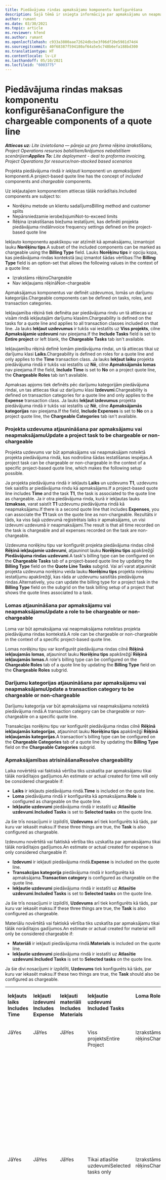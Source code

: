 ```yaml
---
title: Piedāvājuma rindas apmaksājamo komponentu konfigurēšana
description: Šajā tēmā ir sniegta informācija par apmaksājamu un neapmaksājamu komponentu iestatīšanu projekta piedāvājuma rindā.
author: rumant
ms.date: 03/30/2021
ms.topic: article
ms.reviewer: kfend
ms.author: rumant
ms.openlocfilehash: c933a3800aae72624dbcbe3f06df20e5981d74d4
ms.sourcegitcommit: 40f68387f594180af64a5e5c748b6efa188bd300
ms.translationtype: HT
ms.contentlocale: lv-LV
ms.lasthandoff: 05/10/2021
ms.locfileid: "6003775"
---
```

# <a name="configure-the-chargeable-components-of-a-quote-line"></a><span data-ttu-id="dc62b-103">Piedāvājuma rindas maksas komponentu konfigurēšana</span><span class="sxs-lookup"><span data-stu-id="dc62b-103">Configure the chargeable components of a quote line</span></span> 

<span data-ttu-id="dc62b-104">_**Attiecas uz:** Lite izvietošana — pāreja uz pro forma rēķina izrakstīšanu, Project Operations resursos balstītiem/krājumos nebalstītiem scenārijiem_</span><span class="sxs-lookup"><span data-stu-id="dc62b-104">_**Applies To:** Lite deployment - deal to proforma invoicing, Project Operations for resource/non-stocked based scenarios_</span></span>

<span data-ttu-id="dc62b-105">Projekta piedāvājuma rindā ir *iekļauti* komponenti un *apmaksājami* komponenti.</span><span class="sxs-lookup"><span data-stu-id="dc62b-105">A project-based quote line has the concept of *included* components and *chargeable* components.</span></span>

<span data-ttu-id="dc62b-106">Uz iekļautajiem komponentiem attiecas tālāk norādītais.</span><span class="sxs-lookup"><span data-stu-id="dc62b-106">Included components are subject to:</span></span>

  - <span data-ttu-id="dc62b-107">Norēķinu metode un klientu sadalījums</span><span class="sxs-lookup"><span data-stu-id="dc62b-107">Billing method and customer splits</span></span>
  - <span data-ttu-id="dc62b-108">Nepārsniedzamie ierobežojumi</span><span class="sxs-lookup"><span data-stu-id="dc62b-108">Not-to-exceed limits</span></span> 
  - <span data-ttu-id="dc62b-109">Rēķina izrakstīšanas biežuma iestatījumi, kas definēti projekta piedāvājuma rindā</span><span class="sxs-lookup"><span data-stu-id="dc62b-109">Invoice frequency settings defined on the project-based quote line</span></span>

<span data-ttu-id="dc62b-110">Iekļauto komponentu apakškopu var atzīmēt kā apmaksājamu, izmantojot lauku **Norēķinu tips**.</span><span class="sxs-lookup"><span data-stu-id="dc62b-110">A subset of the included components can be marked as chargeable using the **Billing Type** field.</span></span> <span data-ttu-id="dc62b-111">Lauks **Norēķinu tips** ir opciju kopa, kas piedāvājuma rindas kontekstā ļauj izmantot šādas vērtības:</span><span class="sxs-lookup"><span data-stu-id="dc62b-111">The **Billing Type** field is an option-set that allows the following values in the context of a quote line:</span></span>

  - <span data-ttu-id="dc62b-112">Izrakstāms rēķins</span><span class="sxs-lookup"><span data-stu-id="dc62b-112">Chargeable</span></span>
  - <span data-ttu-id="dc62b-113">Nav iekļaujams rēķinā</span><span class="sxs-lookup"><span data-stu-id="dc62b-113">Non-chargeable</span></span>

<span data-ttu-id="dc62b-114">Apmaksājamus komponentus var definēt uzdevumos, lomās un darījumu kategorijās.</span><span class="sxs-lookup"><span data-stu-id="dc62b-114">Chargeable components can be defined on tasks, roles, and transaction categories.</span></span>

<span data-ttu-id="dc62b-115">Iekļaujamība rēķinā tiek definēta par piedāvājuma rindu un tā attiecas uz visām rindā iekļautajām darījumu klasēm.</span><span class="sxs-lookup"><span data-stu-id="dc62b-115">Chargeability is defined on the tasks for a quote line and applies to all transaction classes included on that line.</span></span> <span data-ttu-id="dc62b-116">Ja lauks **Iekļaut uzdevumus** ir tukšs vai iestatīts uz **Viss projekts**, cilne **Apmaksājamie uzdevumi** nav pieejama.</span><span class="sxs-lookup"><span data-stu-id="dc62b-116">If the **Include Tasks** field is set to **Entire project** or left blank, the **Chargeable Tasks** tab isn't available.</span></span>

<span data-ttu-id="dc62b-117">Iekļaujamību rēķinā definē lomām piedāvājuma rindai, un tā attiecas tikai uz darījumu klasi **Laiks**.</span><span class="sxs-lookup"><span data-stu-id="dc62b-117">Chargeability is defined on roles for a quote line and only applies to the **Time** transaction class.</span></span> <span data-ttu-id="dc62b-118">Ja lauks **Iekļaut laiku** projekta piedāvājuma rindā ir tukšs vai iestatīts uz **Nē**, cilne **Apmaksājamās lomas** nav pieejama.</span><span class="sxs-lookup"><span data-stu-id="dc62b-118">If the field, **Include Time** is set to **No** on a project quote line, the **Chargeable Roles** tab isn't available.</span></span>

<span data-ttu-id="dc62b-119">Apmaksas apjoms tiek definēts pēc darījumu kategorijām piedāvājuma rindai, un tas attiecas tikai uz darījumu klasi **Izdevumi**.</span><span class="sxs-lookup"><span data-stu-id="dc62b-119">Chargeability is defined on transaction categories for a  quote line and only applies to the **Expense** transaction class.</span></span> <span data-ttu-id="dc62b-120">Ja lauks **Iekļaut izdevumus** projekta piedāvājuma rindā ir tukšs vai iestatīts uz **Nē**, cilne **Apmaksājamās kategorijas** nav pieejama.</span><span class="sxs-lookup"><span data-stu-id="dc62b-120">If the field, **Include Expenses** is set to **No** on a project quote line, the **Chargeable Categories** tab isn't available.</span></span>

### <a name="update-a-project-task-to-be-chargeable-or-non-chargeable"></a><span data-ttu-id="dc62b-121">Projekta uzdevuma atjaunināšana par apmaksājamu vai neapmaksājamu</span><span class="sxs-lookup"><span data-stu-id="dc62b-121">Update a project task to be chargeable or non-chargeable</span></span>

<span data-ttu-id="dc62b-122">Projekta uzdevums var būt apmaksājams vai neapmaksājam noteiktā projekta piedāvājuma rindā, kas nodrošina šādas iestatīšanas iespējas.</span><span class="sxs-lookup"><span data-stu-id="dc62b-122">A project task can be chargeable or non-chargeable in the context of a specific project-based quote line, which makes the following setup possible.</span></span>

<span data-ttu-id="dc62b-123">Ja projekta piedāvājuma rindā ir iekļauts **Laiks** un uzdevums **T1**, uzdevums tiek saistīts ar piedāvājuma rindu kā apmaksājams.</span><span class="sxs-lookup"><span data-stu-id="dc62b-123">If a project-based quote line includes **Time** and the task **T1**, the task is associated to the quote line as chargeable.</span></span> <span data-ttu-id="dc62b-124">Ja ir otra piedāvājuma rinda, kurā ir iekļautas lauks **Izmaksas**, varat saistīt **T1** uzdevumu piedāvājuma rindā kā neapmaksājamu.</span><span class="sxs-lookup"><span data-stu-id="dc62b-124">If there is a second quote line that includes **Expenses**, you can associate the **T1** task on the quote line as non-chargeable.</span></span> <span data-ttu-id="dc62b-125">Rezultāts ir tāds, ka viss šajā uzdevumā reģistrētais laiks ir apmaksājams, un visi izdevumi uzdevumā ir neapmaksājami.</span><span class="sxs-lookup"><span data-stu-id="dc62b-125">The result is that all time recorded on the task is chargeable and all expenses recorded on the task are non-chargeable.</span></span>

<span data-ttu-id="dc62b-126">Uzdevuma norēķinu tipu var konfigurēt projekta piedāvājuma rindas cilnē **Rēķinā iekļaujamie uzdevumi**, atjauninot lauku **Norēķinu tips** apakšrežģī **Piedāvājuma rindas uzdevumi**.</span><span class="sxs-lookup"><span data-stu-id="dc62b-126">A task's billing type can be configured on the **Chargeable Tasks** tab of a project-based quote line by updating the **Billing Type** field on the **Quote Line Tasks** subgrid.</span></span> <span data-ttu-id="dc62b-127">Vai arī varat atjaunināt projekta uzdevuma norēķinu veida lauku **Norēķinu tips** projekta norēķinu iestatījumu apakšrežģī, kas rāda ar uzdevumu saistītās piedāvājuma rindas.</span><span class="sxs-lookup"><span data-stu-id="dc62b-127">Alternatively, you can update the billing type for a project task in the **Billing Type** field on the subgrid on the task billing setup of a project that shows the quote lines associated to a task.</span></span>

### <a name="update-a-role-to-be-chargeable-or-non-chargeable"></a><span data-ttu-id="dc62b-128">Lomas atjaunināšana par apmaksājamu vai neapmaksājamu</span><span class="sxs-lookup"><span data-stu-id="dc62b-128">Update a role to be chargeable or non-chargeable</span></span>

<span data-ttu-id="dc62b-129">Loma var būt apmaksājama vai neapmaksājama noteiktas projekta piedāvājuma rindas kontekstā.</span><span class="sxs-lookup"><span data-stu-id="dc62b-129">A role can be chargeable or non-chargeable in the context of a specific project-based quote line.</span></span>

<span data-ttu-id="dc62b-130">Lomas norēķinu tipu var konfigurēt piedāvājuma rindas cilnē **Rēķinā iekļaujamās lomas**, atjauninot lauku **Norēķinu tips** apakšrežģī **Rēķinā iekļaujamās lomas**.</span><span class="sxs-lookup"><span data-stu-id="dc62b-130">A role's billing type can be configured on the **Chargeable Roles** tab of a quote line by updating the **Billing Type** field on the **Chargeable Roles** subgrid.</span></span>

### <a name="update-a-transaction-category-to-be-chargeable-or-non-chargeable"></a><span data-ttu-id="dc62b-131">Darījumu kategorijas atjaunināšana par apmaksājamu vai neapmaksājamu</span><span class="sxs-lookup"><span data-stu-id="dc62b-131">Update a transaction category to be chargeable or non-chargeable</span></span>

<span data-ttu-id="dc62b-132">Darījumu kategorija var būt apmaksājama vai neapmaksājama noteiktā piedāvājuma rindā.</span><span class="sxs-lookup"><span data-stu-id="dc62b-132">A transaction category can be chargeable or non-chargeable on a specific quote line.</span></span>

<span data-ttu-id="dc62b-133">Transakcijas norēķinu tipu var konfigurēt piedāvājuma rindas cilnē **Rēķinā iekļaujamās kategorijas**, atjauninot lauku **Norēķinu tips** apakšrežģī **Rēķinā iekļaujamās kategorijas**.</span><span class="sxs-lookup"><span data-stu-id="dc62b-133">A transaction's billing type can be configured on the **Chargeable Categories** tab of a quote line by updating the **Billing Type** field on the **Chargeable Categories** subgrid.</span></span>

### <a name="resolve-chargeability"></a><span data-ttu-id="dc62b-134">Apmaksājamības atrisināšana</span><span class="sxs-lookup"><span data-stu-id="dc62b-134">Resolve chargeability</span></span>
<span data-ttu-id="dc62b-135">Laika novērtētā vai faktiskā vērtība tiks uzskatīta par apmaksājamu tikai tālāk norādītajos gadījumos.</span><span class="sxs-lookup"><span data-stu-id="dc62b-135">An estimate or actual created for time will only be considered chargeable if:</span></span>

   - <span data-ttu-id="dc62b-136">**Laiks** ir iekļauts piedāvājuma rindā.</span><span class="sxs-lookup"><span data-stu-id="dc62b-136">**Time** is included on the quote line.</span></span>
   - <span data-ttu-id="dc62b-137">**Loma** piedāvājuma rindā ir konfigurēta kā apmaksājama.</span><span class="sxs-lookup"><span data-stu-id="dc62b-137">**Role** is configured as chargeable on the quote line.</span></span>
   - <span data-ttu-id="dc62b-138">**Iekļautie uzdevumi** piedāvājuma rindā ir iestatīti uz **Atlasītie uzdevumi**.</span><span class="sxs-lookup"><span data-stu-id="dc62b-138">**Included Tasks** is set to **Selected tasks** on the quote line.</span></span> 

<span data-ttu-id="dc62b-139">Ja šie trīs nosacījumi ir izpildīti, **Uzdevums** arī tiek konfigurēts kā tāds, par kuru var iekasēt maksu.</span><span class="sxs-lookup"><span data-stu-id="dc62b-139">If these three things are true, the **Task** is also configured as chargeable.</span></span> 

<span data-ttu-id="dc62b-140">Izdevumu novērtētā vai faktiskā vērtība tiks uzskatīta par apmaksājamu tikai tālāk norādītajos gadījumos.</span><span class="sxs-lookup"><span data-stu-id="dc62b-140">An estimate or actual created for expense is only considered chargeable if:</span></span> 

   - <span data-ttu-id="dc62b-141">**Izdevumi** ir iekļauti piedāvājuma rindā.</span><span class="sxs-lookup"><span data-stu-id="dc62b-141">**Expense** is included on the quote line.</span></span>
   - <span data-ttu-id="dc62b-142">**Transakcijas kategorija** piedāvājuma rindā ir konfigurēta kā apmaksājama.</span><span class="sxs-lookup"><span data-stu-id="dc62b-142">**Transaction category** is configured as chargeable on the quote line.</span></span>
   - <span data-ttu-id="dc62b-143">**Iekļautie uzdevumi** piedāvājuma rindā ir iestatīti uz **Atlasītie uzdevumi**.</span><span class="sxs-lookup"><span data-stu-id="dc62b-143">**Included Tasks** is set to **Selected tasks** on the quote line.</span></span>

<span data-ttu-id="dc62b-144">Ja šie trīs nosacījumi ir izpildīti, **Uzdevums** arī tiek konfigurēts kā tāds, par kuru var iekasēt maksu.</span><span class="sxs-lookup"><span data-stu-id="dc62b-144">If these three things are true, the **Task** is also configured as chargeable.</span></span> 

<span data-ttu-id="dc62b-145">Materiālu novērtētā vai faktiskā vērtība tiks uzskatīta par apmaksājamu tikai tālāk norādītajos gadījumos.</span><span class="sxs-lookup"><span data-stu-id="dc62b-145">An estimate or actual created for material will only be considered chargeable if:</span></span>

   - <span data-ttu-id="dc62b-146">**Materiāli** ir iekļauti piedāvājuma rindā.</span><span class="sxs-lookup"><span data-stu-id="dc62b-146">**Materials** is included on the quote line.</span></span>
   - <span data-ttu-id="dc62b-147">**Iekļautie uzdevumi** piedāvājuma rindā ir iestatīti uz **Atlasītie uzdevumi**.</span><span class="sxs-lookup"><span data-stu-id="dc62b-147">**Included Tasks** is set to **Selected tasks** on the quote line.</span></span>

<span data-ttu-id="dc62b-148">Ja šie divi nosacījumi ir izpildīti, **Uzdevums** tiek konfigurēts kā tāds, par kuru var iekasēt maksu.</span><span class="sxs-lookup"><span data-stu-id="dc62b-148">If these two things are true, the **Task** should also be configured as chargeable.</span></span> 


<table border="0" cellspacing="0" cellpadding="0">
    <tbody>
        <tr>
            <td width="70" valign="top">
                <p><span data-ttu-id="dc62b-149">
                    <strong>Iekļauts laiks</strong>
                </span><span class="sxs-lookup"><span data-stu-id="dc62b-149">
                    <strong>Includes Time</strong>
                </span></span></p>
            </td>
            <td width="78" valign="top">
                <p><span data-ttu-id="dc62b-150">
                    <strong>Iekļauti izdevumi</strong>
                    <strong></strong>
                </span><span class="sxs-lookup"><span data-stu-id="dc62b-150">
                    <strong>Includes Expense</strong>
                    <strong></strong>
                </span></span></p>
            </td>
            <td width="63" valign="top">
                <p><span data-ttu-id="dc62b-151">
                    <strong>Iekļauti materiāli</strong>
                    <strong></strong>
                </span><span class="sxs-lookup"><span data-stu-id="dc62b-151">
                    <strong>Includes Materials</strong>
                    <strong></strong>
                </span></span></p>
            </td>
            <td width="75" valign="top">
                <p><span data-ttu-id="dc62b-152">
                    <strong>Iekļautie uzdevumi</strong>
                    <strong></strong>
                </span><span class="sxs-lookup"><span data-stu-id="dc62b-152">
                    <strong>Included Tasks</strong>
                    <strong></strong>
                </span></span></p>
            </td>
            <td width="65" valign="top">
                <p><span data-ttu-id="dc62b-153">
                    <strong>Loma</strong>
                    <strong></strong>
                </span><span class="sxs-lookup"><span data-stu-id="dc62b-153">
                    <strong>Role</strong>
                    <strong></strong>
                </span></span></p>
            </td>
            <td width="70" valign="top">
                <p><span data-ttu-id="dc62b-154">
                    <strong>Kategorija</strong>
                    <strong></strong>
                </span><span class="sxs-lookup"><span data-stu-id="dc62b-154">
                    <strong>Category</strong>
                    <strong></strong>
                </span></span></p>
            </td>
            <td width="65" valign="top">
                <p><span data-ttu-id="dc62b-155">
                    <strong>Uzdevums</strong>
                    <strong></strong>
                </span><span class="sxs-lookup"><span data-stu-id="dc62b-155">
                    <strong>Task</strong>
                    <strong></strong>
                </span></span></p>
            </td>
            <td width="350" valign="top">
                <p><span data-ttu-id="dc62b-156">
                    <strong>Iekasēšanas ietekme</strong>
                </span><span class="sxs-lookup"><span data-stu-id="dc62b-156">
                    <strong>Chargeability impact</strong>
                </span></span></p>
            </td>
        </tr>
        <tr>
            <td width="70" valign="top">
                <p>
<span data-ttu-id="dc62b-157">Jā</span><span class="sxs-lookup"><span data-stu-id="dc62b-157">Yes</span></span> </p>
            </td>
            <td width="78" valign="top">
                <p>
<span data-ttu-id="dc62b-158">Jā</span><span class="sxs-lookup"><span data-stu-id="dc62b-158">Yes</span></span> </p>
            </td>
            <td width="63" valign="top">
                <p>
<span data-ttu-id="dc62b-159">Jā</span><span class="sxs-lookup"><span data-stu-id="dc62b-159">Yes</span></span> </p>
            </td>
            <td width="75" valign="top">
                <p>
<span data-ttu-id="dc62b-160">Viss projekts</span><span class="sxs-lookup"><span data-stu-id="dc62b-160">Entire Project</span></span> </p>
            </td>
            <td width="65" valign="top">
                <p>
<span data-ttu-id="dc62b-161">Izrakstāms rēķins</span><span class="sxs-lookup"><span data-stu-id="dc62b-161">Chargeable</span></span> </p>
            </td>
            <td width="70" valign="top">
                <p>
<span data-ttu-id="dc62b-162">Izrakstāms rēķins</span><span class="sxs-lookup"><span data-stu-id="dc62b-162">Chargeable</span></span> </p>
            </td>
            <td width="65" valign="top">
                <p>
<span data-ttu-id="dc62b-163">Nevar iestatīt</span><span class="sxs-lookup"><span data-stu-id="dc62b-163">Cannot be set</span></span> </p>
            </td>
            <td width="350" valign="top">
                <p>
<span data-ttu-id="dc62b-164">Norēķini par laika faktiskajiem datiem: Apmaksājams</span><span class="sxs-lookup"><span data-stu-id="dc62b-164">Billing on a time actual: Chargeable</span></span> </p>
                <p>
<span data-ttu-id="dc62b-165">Norēķinu veids par izdevumu faktiskajiem datiem: Apmaksājams</span><span class="sxs-lookup"><span data-stu-id="dc62b-165">Billing type on expense actual: Chargeable</span></span> </p>
                <p>
<span data-ttu-id="dc62b-166">Rēķina tips faktiskajām materiālu vērtībām: iekasējams</span><span class="sxs-lookup"><span data-stu-id="dc62b-166">Billing type on material actual: Chargeable</span></span> </p>
            </td>
        </tr>
        <tr>
            <td width="70" valign="top">
                <p>
<span data-ttu-id="dc62b-167">Jā</span><span class="sxs-lookup"><span data-stu-id="dc62b-167">Yes</span></span> </p>
            </td>
            <td width="78" valign="top">
                <p>
<span data-ttu-id="dc62b-168">Jā</span><span class="sxs-lookup"><span data-stu-id="dc62b-168">Yes</span></span> </p>
            </td>
            <td width="63" valign="top">
                <p>
<span data-ttu-id="dc62b-169">Jā</span><span class="sxs-lookup"><span data-stu-id="dc62b-169">Yes</span></span> </p>
            </td>
            <td width="75" valign="top">
                <p>
<span data-ttu-id="dc62b-170">Tikai atlasītie uzdevumi</span><span class="sxs-lookup"><span data-stu-id="dc62b-170">Selected tasks only</span></span> </p>
            </td>
            <td width="65" valign="top">
                <p>
<span data-ttu-id="dc62b-171">Izrakstāms rēķins</span><span class="sxs-lookup"><span data-stu-id="dc62b-171">Chargeable</span></span> </p>
            </td>
            <td width="70" valign="top">
                <p>
<span data-ttu-id="dc62b-172">Izrakstāms rēķins</span><span class="sxs-lookup"><span data-stu-id="dc62b-172">Chargeable</span></span> </p>
            </td>
            <td width="65" valign="top">
                <p>
<span data-ttu-id="dc62b-173">Izrakstāms rēķins</span><span class="sxs-lookup"><span data-stu-id="dc62b-173">Chargeable</span></span> </p>
            </td>
            <td width="350" valign="top">
                <p>
<span data-ttu-id="dc62b-174">Norēķini par laika faktiskajiem datiem: Apmaksājams</span><span class="sxs-lookup"><span data-stu-id="dc62b-174">Billing on a time actual: Chargeable</span></span> </p>
                <p>
<span data-ttu-id="dc62b-175">Norēķinu veids par izdevumu faktiskajiem datiem: Apmaksājams</span><span class="sxs-lookup"><span data-stu-id="dc62b-175">Billing type on expense actual: Chargeable</span></span> </p>
                <p>
<span data-ttu-id="dc62b-176">Rēķina tips faktiskajām materiālu vērtībām: iekasējams</span><span class="sxs-lookup"><span data-stu-id="dc62b-176">Billing type on material actual: Chargeable</span></span> </p>
            </td>
        </tr>
        <tr>
            <td width="70" valign="top">
                <p>
<span data-ttu-id="dc62b-177">Jā</span><span class="sxs-lookup"><span data-stu-id="dc62b-177">Yes</span></span> </p>
            </td>
            <td width="78" valign="top">
                <p>
<span data-ttu-id="dc62b-178">Jā</span><span class="sxs-lookup"><span data-stu-id="dc62b-178">Yes</span></span> </p>
            </td>
            <td width="63" valign="top">
                <p>
<span data-ttu-id="dc62b-179">Jā</span><span class="sxs-lookup"><span data-stu-id="dc62b-179">Yes</span></span> </p>
            </td>
            <td width="75" valign="top">
                <p>
<span data-ttu-id="dc62b-180">Tikai atlasītie uzdevumi</span><span class="sxs-lookup"><span data-stu-id="dc62b-180">Selected tasks only</span></span> </p>
            </td>
            <td width="65" valign="top">
                <p><span data-ttu-id="dc62b-181">
                    <strong>Nav iekasējams</strong>
                </span><span class="sxs-lookup"><span data-stu-id="dc62b-181">
                    <strong>Non - Chargeable</strong>
                </span></span></p>
            </td>
            <td width="70" valign="top">
                <p>
<span data-ttu-id="dc62b-182">Izrakstāms rēķins</span><span class="sxs-lookup"><span data-stu-id="dc62b-182">Chargeable</span></span> </p>
            </td>
            <td width="65" valign="top">
                <p>
<span data-ttu-id="dc62b-183">Izrakstāms rēķins</span><span class="sxs-lookup"><span data-stu-id="dc62b-183">Chargeable</span></span> </p>
            </td>
            <td width="350" valign="top">
                <p>
<span data-ttu-id="dc62b-184">Rēķins par laika faktiskajām vērtībam: <strong>Nav iekasējams</strong>
                </span><span class="sxs-lookup"><span data-stu-id="dc62b-184">Billing on a time actual: <strong>Non-Chargeable</strong>
                </span></span></p>
                <p>
<span data-ttu-id="dc62b-185">Norēķinu veids par izdevumu faktiskajiem datiem: Apmaksājams</span><span class="sxs-lookup"><span data-stu-id="dc62b-185">Billing type on expense actual: Chargeable</span></span> </p>
                <p>
<span data-ttu-id="dc62b-186">Rēķina tips faktiskajām materiālu vērtībām: iekasējams</span><span class="sxs-lookup"><span data-stu-id="dc62b-186">Billing type on material actual: Chargeable</span></span> </p>
            </td>
        </tr>
        <tr>
            <td width="70" valign="top">
                <p>
<span data-ttu-id="dc62b-187">Jā</span><span class="sxs-lookup"><span data-stu-id="dc62b-187">Yes</span></span> </p>
            </td>
            <td width="78" valign="top">
                <p>
<span data-ttu-id="dc62b-188">Jā</span><span class="sxs-lookup"><span data-stu-id="dc62b-188">Yes</span></span> </p>
            </td>
            <td width="63" valign="top">
                <p>
<span data-ttu-id="dc62b-189">Jā</span><span class="sxs-lookup"><span data-stu-id="dc62b-189">Yes</span></span> </p>
            </td>
            <td width="75" valign="top">
                <p>
<span data-ttu-id="dc62b-190">Tikai atlasītie uzdevumi</span><span class="sxs-lookup"><span data-stu-id="dc62b-190">Selected tasks only</span></span> </p>
            </td>
            <td width="65" valign="top">
                <p>
<span data-ttu-id="dc62b-191">Izrakstāms rēķins</span><span class="sxs-lookup"><span data-stu-id="dc62b-191">Chargeable</span></span> </p>
            </td>
            <td width="70" valign="top">
                <p>
<span data-ttu-id="dc62b-192">Izrakstāms rēķins</span><span class="sxs-lookup"><span data-stu-id="dc62b-192">Chargeable</span></span> </p>
            </td>
            <td width="65" valign="top">
                <p><span data-ttu-id="dc62b-193">
                    <strong>Nav iekasējams</strong>
                </span><span class="sxs-lookup"><span data-stu-id="dc62b-193">
                    <strong>Non-Chargeable</strong>
                </span></span></p>
            </td>
            <td width="350" valign="top">
                <p>
<span data-ttu-id="dc62b-194">Rēķins par laika faktiskajām vērtībam: <strong>Nav iekasējams</strong>
                </span><span class="sxs-lookup"><span data-stu-id="dc62b-194">Billing on a time actual: <strong>Non-Chargeable</strong>
                </span></span></p>
                <p>
<span data-ttu-id="dc62b-195">Rēķina tips izdevumu faktiskajām vērtībam: <strong>Nav iekasējams</strong>
                </span><span class="sxs-lookup"><span data-stu-id="dc62b-195">Billing type on expense actual: <strong>Non-Chargeable</strong>
                </span></span></p>
                <p>
<span data-ttu-id="dc62b-196">Rēķina tips materiālu faktiskajām vērtībam: <strong>Nav iekasējams</strong>
                </span><span class="sxs-lookup"><span data-stu-id="dc62b-196">Billing type on material actual: <strong>Non-Chargeable</strong>
                </span></span></p>
            </td>
        </tr>
        <tr>
            <td width="70" valign="top">
                <p>
<span data-ttu-id="dc62b-197">Jā</span><span class="sxs-lookup"><span data-stu-id="dc62b-197">Yes</span></span> </p>
            </td>
            <td width="78" valign="top">
                <p>
<span data-ttu-id="dc62b-198">Jā</span><span class="sxs-lookup"><span data-stu-id="dc62b-198">Yes</span></span> </p>
            </td>
            <td width="63" valign="top">
                <p>
<span data-ttu-id="dc62b-199">Jā</span><span class="sxs-lookup"><span data-stu-id="dc62b-199">Yes</span></span> </p>
            </td>
            <td width="75" valign="top">
                <p>
<span data-ttu-id="dc62b-200">Tikai atlasītie uzdevumi</span><span class="sxs-lookup"><span data-stu-id="dc62b-200">Selected tasks only</span></span> </p>
            </td>
            <td width="65" valign="top">
                <p><span data-ttu-id="dc62b-201">
                    <strong>Nav iekasējams</strong>
                </span><span class="sxs-lookup"><span data-stu-id="dc62b-201">
                    <strong>Non-Chargeable</strong>
                </span></span></p>
            </td>
            <td width="70" valign="top">
                <p>
<span data-ttu-id="dc62b-202">Izrakstāms rēķins</span><span class="sxs-lookup"><span data-stu-id="dc62b-202">Chargeable</span></span> </p>
            </td>
            <td width="65" valign="top">
                <p><span data-ttu-id="dc62b-203">
                    <strong>Nav iekasējams</strong>
                </span><span class="sxs-lookup"><span data-stu-id="dc62b-203">
                    <strong>Non- Chargeable</strong>
                </span></span></p>
            </td>
            <td width="350" valign="top">
                <p>
<span data-ttu-id="dc62b-204">Rēķins par laika faktiskajām vērtībam: <strong>Nav iekasējams</strong>
                </span><span class="sxs-lookup"><span data-stu-id="dc62b-204">Billing on a time actual: <strong>Non-Chargeable</strong>
                </span></span></p>
                <p>
<span data-ttu-id="dc62b-205">Rēķina tips izdevumu faktiskajām vērtībam: <strong>Nav iekasējams</strong>
                </span><span class="sxs-lookup"><span data-stu-id="dc62b-205">Billing type on expense actual: <strong>Non-Chargeable</strong>
                </span></span></p>
                <p>
<span data-ttu-id="dc62b-206">Rēķina tips materiālu faktiskajām vērtībam: <strong>Nav iekasējams</strong>
                </span><span class="sxs-lookup"><span data-stu-id="dc62b-206">Billing type on material actual: <strong> Non-Chargeable</strong>
                </span></span></p>
            </td>
        </tr>
        <tr>
            <td width="70" valign="top">
                <p>
<span data-ttu-id="dc62b-207">Jā</span><span class="sxs-lookup"><span data-stu-id="dc62b-207">Yes</span></span> </p>
            </td>
            <td width="78" valign="top">
                <p>
<span data-ttu-id="dc62b-208">Jā</span><span class="sxs-lookup"><span data-stu-id="dc62b-208">Yes</span></span> </p>
            </td>
            <td width="63" valign="top">
                <p>
<span data-ttu-id="dc62b-209">Jā</span><span class="sxs-lookup"><span data-stu-id="dc62b-209">Yes</span></span> </p>
            </td>
            <td width="75" valign="top">
                <p>
<span data-ttu-id="dc62b-210">Tikai atlasītie uzdevumi</span><span class="sxs-lookup"><span data-stu-id="dc62b-210">Selected tasks only</span></span> </p>
            </td>
            <td width="65" valign="top">
                <p><span data-ttu-id="dc62b-211">
                    <strong>Nav iekasējams</strong>
                </span><span class="sxs-lookup"><span data-stu-id="dc62b-211">
                    <strong>Non-Chargeable</strong>
                </span></span></p>
            </td>
            <td width="70" valign="top">
                <p><span data-ttu-id="dc62b-212">
                    <strong>Nav iekasējams</strong>
                </span><span class="sxs-lookup"><span data-stu-id="dc62b-212">
                    <strong>Non-Chargeable</strong>
                </span></span></p>
            </td>
            <td width="65" valign="top">
                <p>
<span data-ttu-id="dc62b-213">Izrakstāms rēķins</span><span class="sxs-lookup"><span data-stu-id="dc62b-213">Chargeable</span></span> </p>
            </td>
            <td width="350" valign="top">
                <p>
<span data-ttu-id="dc62b-214">Rēķins par laika faktiskajām vērtībam: <strong>Nav iekasējams</strong>
                </span><span class="sxs-lookup"><span data-stu-id="dc62b-214">Billing on a time actual: <strong>Non-Chargeable</strong>
                </span></span></p>
                <p>
<span data-ttu-id="dc62b-215">Rēķina tips izdevumu faktiskajām vērtībam: <strong>Nav iekasējams</strong>
                </span><span class="sxs-lookup"><span data-stu-id="dc62b-215">Billing type on expense actual: <strong> Non-Chargeable</strong>
                </span></span></p>
                <p>
<span data-ttu-id="dc62b-216">Rēķina tips faktiskajām materiālu vērtībām: iekasējams</span><span class="sxs-lookup"><span data-stu-id="dc62b-216">Billing type on material actual: Chargeable</span></span> </p>
            </td>
        </tr>
        <tr>
            <td width="70" valign="top">
                <p><span data-ttu-id="dc62b-217">
                    <strong>Nr.</strong>
                </span><span class="sxs-lookup"><span data-stu-id="dc62b-217">
                    <strong>No</strong>
                </span></span></p>
            </td>
            <td width="78" valign="top">
                <p>
<span data-ttu-id="dc62b-218">Jā</span><span class="sxs-lookup"><span data-stu-id="dc62b-218">Yes</span></span> </p>
            </td>
            <td width="63" valign="top">
                <p>
<span data-ttu-id="dc62b-219">Jā</span><span class="sxs-lookup"><span data-stu-id="dc62b-219">Yes</span></span> </p>
            </td>
            <td width="75" valign="top">
                <p>
<span data-ttu-id="dc62b-220">Viss projekts</span><span class="sxs-lookup"><span data-stu-id="dc62b-220">Entire Project</span></span> </p>
            </td>
            <td width="65" valign="top">
                <p>
<span data-ttu-id="dc62b-221">Nevar iestatīt</span><span class="sxs-lookup"><span data-stu-id="dc62b-221">Cannot be set</span></span> </p>
            </td>
            <td width="70" valign="top">
                <p><span data-ttu-id="dc62b-222">
                    <strong>Izrakstāms rēķins</strong>
                </span><span class="sxs-lookup"><span data-stu-id="dc62b-222">
                    <strong>Chargeable</strong>
                </span></span></p>
            </td>
            <td width="65" valign="top">
                <p>
<span data-ttu-id="dc62b-223">Nevar iestatīt</span><span class="sxs-lookup"><span data-stu-id="dc62b-223">Cannot be set</span></span> </p>
            </td>
            <td width="350" valign="top">
                <p>
<span data-ttu-id="dc62b-224">Rēķins ar laika faktiskajām vērtībām: <strong>Nav pieejams</strong>
                </span><span class="sxs-lookup"><span data-stu-id="dc62b-224">Billing on a time actual: <strong>Not available</strong>
                </span></span></p>
                <p>
<span data-ttu-id="dc62b-225">Norēķinu veids par izdevumu faktiskajiem datiem: Apmaksājams</span><span class="sxs-lookup"><span data-stu-id="dc62b-225">Billing type on expense actual: Chargeable</span></span> </p>
                <p>
<span data-ttu-id="dc62b-226">Rēķina tips faktiskajām materiālu vērtībām: iekasējams</span><span class="sxs-lookup"><span data-stu-id="dc62b-226">Billing type on material actual: Chargeable</span></span> </p>
            </td>
        </tr>
        <tr>
            <td width="70" valign="top">
                <p><span data-ttu-id="dc62b-227">
                    <strong>Nr.</strong>
                </span><span class="sxs-lookup"><span data-stu-id="dc62b-227">
                    <strong>No</strong>
                </span></span></p>
            </td>
            <td width="78" valign="top">
                <p>
<span data-ttu-id="dc62b-228">Jā</span><span class="sxs-lookup"><span data-stu-id="dc62b-228">Yes</span></span> </p>
            </td>
            <td width="63" valign="top">
                <p>
<span data-ttu-id="dc62b-229">Jā</span><span class="sxs-lookup"><span data-stu-id="dc62b-229">Yes</span></span> </p>
            </td>
            <td width="75" valign="top">
                <p>
<span data-ttu-id="dc62b-230">Viss projekts</span><span class="sxs-lookup"><span data-stu-id="dc62b-230">Entire Project</span></span> </p>
            </td>
            <td width="65" valign="top">
                <p>
<span data-ttu-id="dc62b-231">Nevar iestatīt</span><span class="sxs-lookup"><span data-stu-id="dc62b-231">Cannot be set</span></span> </p>
            </td>
            <td width="70" valign="top">
                <p><span data-ttu-id="dc62b-232">
                    <strong>Nav iekasējams</strong>
                </span><span class="sxs-lookup"><span data-stu-id="dc62b-232">
                    <strong>Non-Chargeable</strong>
                </span></span></p>
            </td>
            <td width="65" valign="top">
                <p>
<span data-ttu-id="dc62b-233">Nevar iestatīt</span><span class="sxs-lookup"><span data-stu-id="dc62b-233">Cannot be set</span></span> </p>
            </td>
            <td width="350" valign="top">
                <p>
<span data-ttu-id="dc62b-234">Rēķins ar laika faktiskajām vērtībām: <strong>Nav pieejams</strong>
                </span><span class="sxs-lookup"><span data-stu-id="dc62b-234">Billing on a time actual: <strong>Not available</strong>
                </span></span></p>
                <p>
<span data-ttu-id="dc62b-235">Rēķina tips izdevumu faktiskajām vērtībam: <strong>Nav iekasējams</strong>
                </span><span class="sxs-lookup"><span data-stu-id="dc62b-235">Billing type on expense actual: <strong> Non-chargeable</strong>
                </span></span></p>
                <p>
<span data-ttu-id="dc62b-236">Rēķina tips faktiskajām materiālu vērtībām: iekasējams</span><span class="sxs-lookup"><span data-stu-id="dc62b-236">Billing type on material actual: Chargeable</span></span> </p>
            </td>
        </tr>
        <tr>
            <td width="70" valign="top">
                <p>
<span data-ttu-id="dc62b-237">Jā</span><span class="sxs-lookup"><span data-stu-id="dc62b-237">Yes</span></span> </p>
            </td>
            <td width="78" valign="top">
                <p><span data-ttu-id="dc62b-238">
                    <strong>Nr.</strong>
                </span><span class="sxs-lookup"><span data-stu-id="dc62b-238">
                    <strong>No</strong>
                </span></span></p>
            </td>
            <td width="63" valign="top">
                <p>
<span data-ttu-id="dc62b-239">Jā</span><span class="sxs-lookup"><span data-stu-id="dc62b-239">Yes</span></span> </p>
            </td>
            <td width="75" valign="top">
                <p>
<span data-ttu-id="dc62b-240">Viss projekts</span><span class="sxs-lookup"><span data-stu-id="dc62b-240">Entire Project</span></span> </p>
            </td>
            <td width="65" valign="top">
                <p>
<span data-ttu-id="dc62b-241">Izrakstāms rēķins</span><span class="sxs-lookup"><span data-stu-id="dc62b-241">Chargeable</span></span> </p>
            </td>
            <td width="70" valign="top">
                <p>
<span data-ttu-id="dc62b-242">Nevar iestatīt</span><span class="sxs-lookup"><span data-stu-id="dc62b-242">Cannot be set</span></span> </p>
            </td>
            <td width="65" valign="top">
                <p>
<span data-ttu-id="dc62b-243">Nevar iestatīt</span><span class="sxs-lookup"><span data-stu-id="dc62b-243">Cannot be set</span></span> </p>
            </td>
            <td width="350" valign="top">
                <p>
<span data-ttu-id="dc62b-244">Norēķini par laika faktiskajiem datiem: Apmaksājams</span><span class="sxs-lookup"><span data-stu-id="dc62b-244">Billing on a time actual: Chargeable</span></span> </p>
                <p>
<span data-ttu-id="dc62b-245">Rēķina tips izdevumu faktiskajām vērtībām:<strong> Nav pieejams</strong>
                </span><span class="sxs-lookup"><span data-stu-id="dc62b-245">Billing type on expense actual:<strong> Not available</strong>
                </span></span></p>
                <p>
<span data-ttu-id="dc62b-246">Rēķina tips faktiskajām materiālu vērtībām: iekasējams</span><span class="sxs-lookup"><span data-stu-id="dc62b-246">Billing type on material actual: Chargeable</span></span> </p>
            </td>
        </tr>
        <tr>
            <td width="70" valign="top">
                <p>
<span data-ttu-id="dc62b-247">Jā</span><span class="sxs-lookup"><span data-stu-id="dc62b-247">Yes</span></span> </p>
            </td>
            <td width="78" valign="top">
                <p><span data-ttu-id="dc62b-248">
                    <strong>Nr.</strong>
                </span><span class="sxs-lookup"><span data-stu-id="dc62b-248">
                    <strong>No</strong>
                </span></span></p>
            </td>
            <td width="63" valign="top">
                <p>
<span data-ttu-id="dc62b-249">Jā</span><span class="sxs-lookup"><span data-stu-id="dc62b-249">Yes</span></span> </p>
            </td>
            <td width="75" valign="top">
                <p>
<span data-ttu-id="dc62b-250">Viss projekts</span><span class="sxs-lookup"><span data-stu-id="dc62b-250">Entire Project</span></span> </p>
            </td>
            <td width="65" valign="top">
                <p><span data-ttu-id="dc62b-251">
                    <strong>Nav iekasējams</strong>
                </span><span class="sxs-lookup"><span data-stu-id="dc62b-251">
                    <strong>Non-Chargeable</strong>
                </span></span></p>
            </td>
            <td width="70" valign="top">
                <p>
<span data-ttu-id="dc62b-252">Nevar iestatīt</span><span class="sxs-lookup"><span data-stu-id="dc62b-252">Cannot be set</span></span> </p>
            </td>
            <td width="65" valign="top">
                <p>
<span data-ttu-id="dc62b-253">Nevar iestatīt</span><span class="sxs-lookup"><span data-stu-id="dc62b-253">Cannot be set</span></span> </p>
            </td>
            <td width="350" valign="top">
                <p>
<span data-ttu-id="dc62b-254">Rēķins par laika faktiskajām vērtībam: <strong>Nav iekasējams</strong>
                </span><span class="sxs-lookup"><span data-stu-id="dc62b-254">Billing on a time actual: <strong>Non-chargeable </strong>
                </span></span></p>
                <p>
<span data-ttu-id="dc62b-255">Rēķina tips izdevumu faktiskajām vērtībām:<strong> Nav pieejams</strong>
                </span><span class="sxs-lookup"><span data-stu-id="dc62b-255">Billing type on expense actual:<strong> Not available</strong>
                </span></span></p>
                <p>
<span data-ttu-id="dc62b-256">Rēķina tips faktiskajām materiālu vērtībām: iekasējams</span><span class="sxs-lookup"><span data-stu-id="dc62b-256">Billing type on material actual: Chargeable</span></span> </p>
            </td>
        </tr>
        <tr>
            <td width="70" valign="top">
                <p>
<span data-ttu-id="dc62b-257">Jā</span><span class="sxs-lookup"><span data-stu-id="dc62b-257">Yes</span></span> </p>
            </td>
            <td width="78" valign="top">
                <p>
<span data-ttu-id="dc62b-258">Jā</span><span class="sxs-lookup"><span data-stu-id="dc62b-258">Yes</span></span> </p>
            </td>
            <td width="63" valign="top">
                <p><span data-ttu-id="dc62b-259">
                    <strong>Nr.</strong>
                </span><span class="sxs-lookup"><span data-stu-id="dc62b-259">
                    <strong>No</strong>
                </span></span></p>
            </td>
            <td width="75" valign="top">
                <p>
<span data-ttu-id="dc62b-260">Viss projekts</span><span class="sxs-lookup"><span data-stu-id="dc62b-260">Entire Project</span></span> </p>
            </td>
            <td width="65" valign="top">
                <p>
<span data-ttu-id="dc62b-261">Izrakstāms rēķins</span><span class="sxs-lookup"><span data-stu-id="dc62b-261">Chargeable</span></span> </p>
            </td>
            <td width="70" valign="top">
                <p>
<span data-ttu-id="dc62b-262">Izrakstāms rēķins</span><span class="sxs-lookup"><span data-stu-id="dc62b-262">Chargeable</span></span> </p>
            </td>
            <td width="65" valign="top">
                <p>
<span data-ttu-id="dc62b-263">Nevar iestatīt</span><span class="sxs-lookup"><span data-stu-id="dc62b-263">Cannot be set</span></span> </p>
            </td>
            <td width="350" valign="top">
                <p>
<span data-ttu-id="dc62b-264">Norēķini par laika faktiskajiem datiem: Apmaksājams</span><span class="sxs-lookup"><span data-stu-id="dc62b-264">Billing on a time actual: Chargeable</span></span> </p>
                <p>
<span data-ttu-id="dc62b-265">Norēķinu veids par izdevumu faktiskajiem datiem: Apmaksājams</span><span class="sxs-lookup"><span data-stu-id="dc62b-265">Billing type on expense actual: Chargeable</span></span> </p>
                <p>
<span data-ttu-id="dc62b-266">Rēķina tips materiālu faktiskajām vērtībām:<strong> Nav pieejams</strong>
                </span><span class="sxs-lookup"><span data-stu-id="dc62b-266">Billing type on material actual: <strong> Not available</strong>
                </span></span></p>
            </td>
        </tr>
        <tr>
            <td width="70" valign="top">
                <p>
<span data-ttu-id="dc62b-267">Jā</span><span class="sxs-lookup"><span data-stu-id="dc62b-267">Yes</span></span> </p>
            </td>
            <td width="78" valign="top">
                <p>
<span data-ttu-id="dc62b-268">Jā</span><span class="sxs-lookup"><span data-stu-id="dc62b-268">Yes</span></span> </p>
            </td>
            <td width="63" valign="top">
                <p><span data-ttu-id="dc62b-269">
                    <strong>Nr.</strong>
                </span><span class="sxs-lookup"><span data-stu-id="dc62b-269">
                    <strong>No</strong>
                </span></span></p>
            </td>
            <td width="75" valign="top">
                <p>
<span data-ttu-id="dc62b-270">Viss projekts</span><span class="sxs-lookup"><span data-stu-id="dc62b-270">Entire Project</span></span> </p>
            </td>
            <td width="65" valign="top">
                <p><span data-ttu-id="dc62b-271">
                    <strong>Nav iekasējams</strong>
                </span><span class="sxs-lookup"><span data-stu-id="dc62b-271">
                    <strong>Non-Chargeable</strong>
                </span></span></p>
            </td>
            <td width="70" valign="top">
                <p><span data-ttu-id="dc62b-272">
                    <strong>Nav iekļaujams rēķinā</strong>
                </span><span class="sxs-lookup"><span data-stu-id="dc62b-272">
                    <strong>Non-chargeable</strong>
                </span></span></p>
            </td>
            <td width="65" valign="top">
                <p>
<span data-ttu-id="dc62b-273">Nevar iestatīt</span><span class="sxs-lookup"><span data-stu-id="dc62b-273">Cannot be set</span></span> </p>
            </td>
            <td width="350" valign="top">
                <p>
<span data-ttu-id="dc62b-274">Rēķins par laika faktiskajām vērtībam: <strong>Nav iekasējams</strong>
                </span><span class="sxs-lookup"><span data-stu-id="dc62b-274">Billing on a time actual: <strong>Non-chargeable </strong>
                </span></span></p>
                <p>
<span data-ttu-id="dc62b-275">Rēķina tips izdevumu faktiskajām vērtībam: <strong>Nav iekasējams</strong>
                </span><span class="sxs-lookup"><span data-stu-id="dc62b-275">Billing type on expense actual:<strong> Non-chargeable </strong>
                </span></span></p>
                <p>
<span data-ttu-id="dc62b-276">Rēķina tips materiālu faktiskajām vērtībām:<strong> Nav pieejams</strong>
                </span><span class="sxs-lookup"><span data-stu-id="dc62b-276">Billing type on material actual:<strong> Not available</strong>
                </span></span></p>
            </td>
        </tr>
    </tbody>
</table>



[!INCLUDE[footer-include](../../includes/footer-banner.md)]
